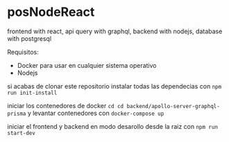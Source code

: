 # posNodeReact
frontend with react,
api query with graphql,
backend with nodejs,
database with postgresql

Requisitos:
- Docker para usar en cualquier sistema operativo
- Nodejs

si acabas de clonar este repositorio instalar todas las dependecias con ```npm run init-install``` 

iniciar los contenedores de docker ```cd cd backend/apollo-server-graphql-prisma``` y levantar contenedores con ```docker-compose up```

iniciar el frontend y backend en modo desarollo desde la raiz con ```npm run start-dev```
